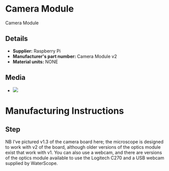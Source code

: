 # Camera Module
Camera Module

## Details
*   **Supplier:** Raspberry Pi
*   **Manufacturer's part number:** Camera Module v2
*   **Material units:** NONE

## Media
*   ![](./images/camera_board_v1.jpg)

# Manufacturing Instructions
## Step
NB I've pictured v1.3 of the camera board here; the microscope is designed to work with v2 of the board, although older versions of the optics module exist that work with v1.  You can also use a webcam, and there are versions of the optics module available to use the Logitech C270 and a USB webcam supplied by WaterScope.



